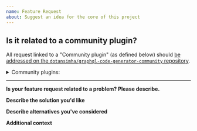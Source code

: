 ```yaml
---
name: Feature Request
about: Suggest an idea for the core of this project
---
```


## Is it related to a community plugin?

All request linked to a "Community plugin" (as defined below) should [be addressed on the `dotansimha/graphql-code-generator-community` repository](https://github.com/dotansimha/graphql-code-generator-community/issues/new?assignees=&labels=&template=feature-request.md).

<details>
  <summary>Community plugins:</summary>

- `@graphql-codegen/typescript-react-apollo`
- `@graphql-codegen/typescript-graphql-request`
- `@graphql-codegen/typescript-apollo-angular`
- `@graphql-codegen/typescript-apollo-client-helpers`
- `@graphql-codegen/typescript-react-query`
- `@graphql-codegen/typescript-urql`
- `@graphql-codegen/named-operations-object`
- `@graphql-codegen/urql-introspection`
- `@graphql-codegen/flow-resolvers`
- `@graphql-codegen/typescript-vue-apollo`
- `@graphql-codegen/typescript-rtk-query`
- `@graphql-codegen/flow-operations`
- `@graphql-codegen/typescript-msw`
- `@graphql-codegen/typescript-mongodb`
- `@graphql-codegen/typescript-type-graphql`
- `@graphql-codegen/jsdoc`
- `@graphql-codegen/typescript-vue-urql`
- `@graphql-codegen/kotlin`
- `@graphql-codegen/typescript-vue-apollo-smart-ops`
- `@graphql-codegen/java`
- `@graphql-codegen/c-sharp-operations`
- `@graphql-codegen/hasura-allow-list`
- `@graphql-codegen/typescript-stencil-apollo`
- `@graphql-codegen/relay-operation-optimizer`
- `@graphql-codegen/typescript-oclif`
- `@graphql-codegen/java-resolvers`
- `@graphql-codegen/java-apollo-android`

</details>

---

**Is your feature request related to a problem? Please describe.**

<!-- A clear and concise description of what the problem is. Ex. I'm always frustrated when [...] -->

**Describe the solution you'd like**

<!-- A clear and concise description of what you want to happen. -->

**Describe alternatives you've considered**

<!-- A clear and concise description of any alternative solutions or features you've considered. -->

**Additional context**

<!-- Add any other context or screenshots about the feature request here. -->
